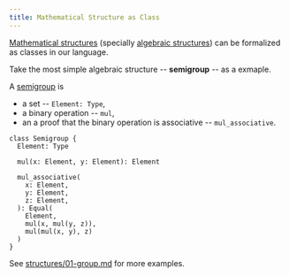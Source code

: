 ```yaml
---
title: Mathematical Structure as Class
---
```


[Mathematical structures](https://en.wikipedia.org/wiki/Mathematical_structure)
(specially [algebraic structures](https://en.wikipedia.org/wiki/Algebraic_structure))
can be formalized as classes in our language.

Take the most simple algebraic structure -- **semigroup** -- as a exmaple.

A [semigroup](https://en.wikipedia.org/wiki/Semigroup) is

- a set -- `Element: Type`,
- a binary operation -- `mul`,
- an a proof that the binary operation is associative -- `mul_associative`.

```cicada
class Semigroup {
  Element: Type

  mul(x: Element, y: Element): Element

  mul_associative(
    x: Element,
    y: Element,
    z: Element,
  ): Equal(
    Element,
    mul(x, mul(y, z)),
    mul(mul(x, y), z)
  )
}
```

See [structures/01-group.md](../structures/01-group.md) for more examples.
